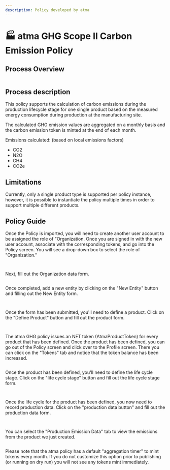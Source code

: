 ```yaml
---
description: Policy developed by atma
---
```


# 🏭 atma GHG Scope II Carbon Emission Policy

## Process Overview

<figure><img src="../../../.gitbook/assets/image (34).png" alt=""><figcaption></figcaption></figure>

## Process description

This policy supports the calculation of carbon emissions during the production lifecycle stage for one single product based on the measured energy consumption during production at the manufacturing site.

The calculated GHG emission values are aggregated on a monthly basis and the carbon emission token is minted at the end of each month.

Emissions calculated: (based on local emissions factors)

* CO2
* N2O
* CH4
* CO2e

## Limitations

Currently, only a single product type is supported per policy instance, however, it is possible to instantiate the policy multiple times in order to support multiple different products.

## Policy Guide

Once the Policy is imported, you will need to create another user account to be assigned the role of "Organization. Once you are signed in with the new user account, associate with the corresponding tokens, and go into the Policy screen. You will see a drop-down box to select the role of "Organization."

<figure><img src="../../../.gitbook/assets/image (2).png" alt=""><figcaption></figcaption></figure>

<figure><img src="../../../.gitbook/assets/image (11).png" alt=""><figcaption></figcaption></figure>

Next, fill out the Organization data form.

<figure><img src="../../../.gitbook/assets/image (32).png" alt=""><figcaption></figcaption></figure>

Once completed, add a new entity by clicking on the "New Entity" button and filling out the New Entity form.

<figure><img src="../../../.gitbook/assets/image (20).png" alt=""><figcaption></figcaption></figure>

<figure><img src="../../../.gitbook/assets/image (16).png" alt=""><figcaption></figcaption></figure>

Once the form has been submitted, you'll need to define a product. Click on the "Define Product" button and fill out the product form.

<figure><img src="../../../.gitbook/assets/image (3).png" alt=""><figcaption></figcaption></figure>

<figure><img src="../../../.gitbook/assets/image (21).png" alt=""><figcaption></figcaption></figure>

The atma GHG policy issues an NFT token (AtmaProductToken) for every product that has been defined. Once the product has been defined, you can go out of the Policy screen and click over to the Profile screen. There you can click on the "Tokens" tab and notice that the token balance has been increased.

<figure><img src="../../../.gitbook/assets/image (27).png" alt=""><figcaption></figcaption></figure>

Once the product has been defined, you'll need to define the life cycle stage. Click on the "life cycle stage" button and fill out the life cycle stage form.

<figure><img src="../../../.gitbook/assets/image.png" alt=""><figcaption></figcaption></figure>

<figure><img src="../../../.gitbook/assets/image (1).png" alt=""><figcaption></figcaption></figure>

Once the life cycle for the product has been defined, you now need to record production data. Click on the "production data button" and fill out the production data form.

<figure><img src="../../../.gitbook/assets/image (33).png" alt=""><figcaption></figcaption></figure>

<figure><img src="../../../.gitbook/assets/image (5).png" alt=""><figcaption></figcaption></figure>

You can select the "Production Emission Data" tab to view the emissions from the product we just created.

<figure><img src="../../../.gitbook/assets/image (31).png" alt=""><figcaption></figcaption></figure>

Please note that the atma policy has a default "aggregation timer" to mint tokens every month. If you do not customize this option prior to publishing (or running on dry run) you will not see any tokens mint immediately.&#x20;

<figure><img src="../../../.gitbook/assets/image (35).png" alt=""><figcaption></figcaption></figure>
